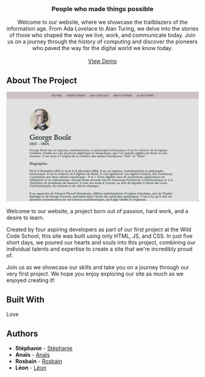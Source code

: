 <br/>
<p align="center">
  <h3 align="center">People who made things possible</h3>

  <p align="center">
    Welcome to our website, where we showcase the trailblazers of the information age. From Ada Lovelace to Alan Turing, we delve into the stories of those who shaped the way we live, work, and communicate today. Join us on a journey through the history of computing and discover the pioneers who paved the way for the digital world we know today.
    <br/>
    <br/>
    <a href="https://github.com/Jesuisleon/People who made things possible">View Demo</a>
  </p>
</p>


## About The Project

![Screen Shot](img/screenshot.png)

Welcome to our website, a project born out of passion, hard work, and a desire to learn. 

Created by four aspiring developers as part of our first project at the Wild Code School, this site was built using only HTML, JS, and CSS. 
In just five short days, we poured our hearts and souls into this project, combining our individual talents and expertise to create a site that we're incredibly proud of. 

Join us as we showcase our skills and take you on a journey through our very first project. We hope you enjoy exploring our site as much as we enjoyed creating it!

## Built With

Love

## Authors

* **Stéphanie** - [Stéphanie](https://github.com/Steph3146)
* **Anaïs** - [Anaïs](https://github.com/curiouseagle)
* **Rosbain** - [Rosbain](https://github.com/russenbissemo)
* **Léon** - [Léon](https://github.com/Jesuisleon)


